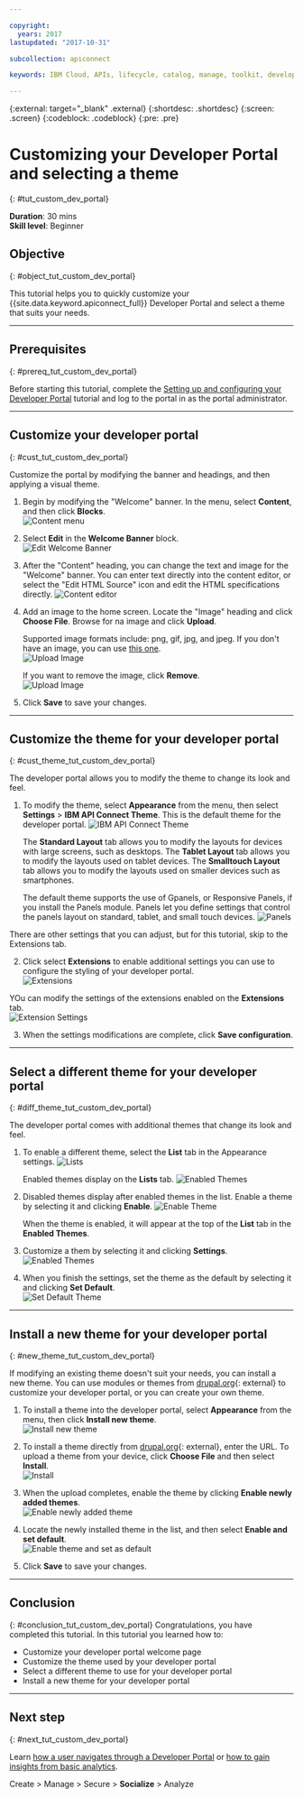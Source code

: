 ```yaml
---

copyright:
  years: 2017
lastupdated: "2017-10-31"

subcollection: apiconnect

keywords: IBM Cloud, APIs, lifecycle, catalog, manage, toolkit, develop, dev portal, tutorial

---
```


{:external: target="_blank" .external}
{:shortdesc: .shortdesc}
{:screen: .screen}
{:codeblock: .codeblock}
{:pre: .pre}

# Customizing your Developer Portal and selecting a theme
{: #tut_custom_dev_portal}

**Duration**: 30 mins  
**Skill level**: Beginner  


## Objective
{: #object_tut_custom_dev_portal}

This tutorial helps you to quickly customize your {{site.data.keyword.apiconnect_full}} Developer Portal and select a theme that suits your needs.

---

## Prerequisites
{: #prereq_tut_custom_dev_portal}

Before starting this tutorial, complete the [Setting up and configuring your Developer Portal](/docs/apiconnect/tutorials?topic=apiconnect-tut_config_dev_portal) tutorial and log to the portal in as the portal administrator.

---

## Customize your developer portal
{: #cust_tut_custom_dev_portal}

Customize the portal by modifying the banner and headings, and then applying a visual theme.

1. Begin by modifying the "Welcome" banner. In the menu, select **Content**, and then click **Blocks**.  
  ![Content menu](images/31-content.png)

2. Select **Edit** in the **Welcome Banner** block.  
  ![Edit Welcome Banner](images/32-edit.png)

3. After the "Content" heading, you can change the text and image for the "Welcome" banner. You can enter text directly into the content editor, or select the "Edit HTML Source" icon and edit the HTML specifications directly. 
  ![Content editor](images/33-content.png) 

4. Add an image to the home screen. Locate the "Image" heading and click **Choose File**. Browse for na image and click **Upload**. 

   Supported image formats include: png, gif, jpg, and jpeg. If you don't have an image, you can use [this one](images/Cloudy_Day.png).  
  ![Upload Image](images/34-image.png)

   If you want to remove the image, click **Remove**.  
  ![Upload Image](images/35-uploaded-image.png)
 
5. Click **Save** to save your changes.  
  
---

## Customize the theme for your developer portal
{: #cust_theme_tut_custom_dev_portal}

The developer portal allows you to modify the theme to change its look and feel.

1. To modify the theme, select **Appearance** from the menu, then select **Settings** > **IBM API Connect Theme**. 
   This is the default theme for the developer portal.
   ![IBM API Connect Theme](images/41-APIC-theme.png "IBM API Connect Theme") 

   The **Standard Layout** tab allows you to modify the layouts for devices with large screens, such as desktops. The **Tablet Layout** tab allows you to modify the layouts used on tablet devices. The **Smalltouch Layout** tab allows you to modify the layouts used on smaller devices such as smartphones. 
   
   The default theme supports the use of Gpanels, or Responsive Panels, if you install the Panels module. Panels let you define settings that control the panels layout on standard, tablet, and small touch devices. 
  ![Panels](images/43-panels.png "Panels") 


  There are other settings that you can adjust, but for this tutorial, skip to the Extensions tab. 
  
2. Click select **Extensions** to enable additional settings you can use to configure the styling of your developer portal.  
  ![Extensions](images/44-extensions.png "Extensions")

  YOu can modify the settings of the extensions enabled on the **Extensions** tab.     
  ![Extension Settings](images/45-extension-settings.png "Extension Settings")

3. When the settings modifications are complete, click **Save configuration**.

---

## Select a different theme for your developer portal
{: #diff_theme_tut_custom_dev_portal}

The developer portal comes with additional themes that change its look and feel.

1. To enable a different theme, select the **List** tab in the Appearance settings.
  ![Lists](images/51-list.png "Lists") 
 
   Enabled themes display on the **Lists** tab. 
   ![Enabled Themes](images/52-enabled-themes.png "Enabled Themes")

2. Disabled themes display after enabled themes in the list. Enable a theme by selecting it and clicking **Enable**.
   ![Enable Theme](images/53-enable-theme.png "Enable Theme") 

   When the theme is enabled, it will appear at the top of the **List** tab in the **Enabled Themes**. 
  
3. Customize a them by selecting it and clicking **Settings**.  
   ![Enabled Themes](images/54-theme-settings.png "Enabled Themes")

4. When you finish the settings, set the theme as the default by selecting it and clicking **Set Default**.     
   ![Set Default Theme](images/55-set-default.png "Set Default Theme")

---

## Install a new theme for your developer portal
{: #new_theme_tut_custom_dev_portal}

If modifying an existing theme doesn't suit your needs, you can install a new theme. You can use modules or themes from [drupal.org](http://drupal.org){: external} to customize your developer portal, or you can create your own theme.

1. To install a theme into the developer portal, select **Appearance** from the menu, then click **Install new theme**.  
  ![Install new theme](images/62-install-new.png)

2. To install a theme directly from [drupal.org](http://drupal.org){: external}, enter the URL. To upload a theme from your device, click **Choose File** and then select **Install**.  
  ![Install](images/63-install.png) 

3. When the upload completes, enable the theme by clicking **Enable newly added themes**.  
  ![Enable newly added theme](images/64-upload.png)

4. Locate the newly installed theme in the list, and then select **Enable and set default**.  
  ![Enable theme and set as default](images/65-enable.png)

5. Click **Save** to save your changes.  

---

## Conclusion
{: #conclusion_tut_custom_dev_portal}
Congratulations, you have completed this tutorial. In this tutorial you learned how to:

* Customize your developer portal welcome page
* Customize the theme used by your developer portal 
* Select a different theme to use for your developer portal
* Install a new theme for your developer portal

---

## Next step
{: #next_tut_custom_dev_portal}

Learn [how a user navigates through a Developer Portal](/docs/apiconnect/tutorials?topic=apiconnect-tut_discover_apis) or [how to gain insights from basic analytics](/docs/apiconnect/tutorials?topic=apiconnect-tut_insights_analytics).

Create > Manage > Secure > **Socialize** > Analyze  

